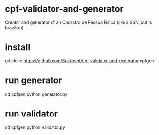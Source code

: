 # cpf-validator-and-generator
Creator and generator of an Cadastro de Pessoa Física (like a SSN, but is brazilian)

# install

git clone https://github.com/Sukilovot/cpf-validator-and-generator cpfgen

# run generator

cd cpfgen
python generator.py

# run validator

cd cpfgen
python validator.py
